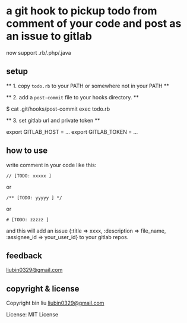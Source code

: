 # a git hook to pickup todo from comment of your code and post as an issue to gitlab

now support .rb/.php/.java

## setup

** 1. copy `todo.rb` to your PATH or somewhere not in your PATH **

** 2. add a `post-commit` file to your hooks directory. **

  $ cat .git/hooks/post-commit
  exec todo.rb

** 3. set gitlab url and private token **

  export GITLAB_HOST = ...
  export GITLAB_TOKEN = ...

## how to use

write comment in your code like this:


```
// [TODO: xxxxx ]
```

or

```
/** [TODO: yyyyy ] */
```
or

```
# [TODO: zzzzz ]
```

and this will add an issue {:title => xxxx, :description => file_name, :assignee_id => your_user_id} to your gitlab repos.


## feedback

  liubin0329@gmail.com

## copyright & license

Copyright bin liu liubin0329@gmail.com

License: MIT License
